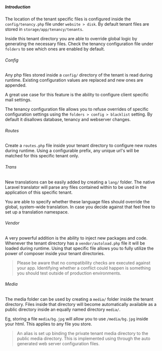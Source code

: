 ##### Introduction

The location of the tenant specific files is configured inside the `config/tenancy.php`
file under `website > disk`. By default tenant files 
are stored in `storage/app/tenancy/tenants`.

Inside this tenant directory you are able to override global logic by
generating the necessary files. Check the tenancy configuration file under
`folders` to see which ones are enabled by default.

###### Config

Any php files stored inside a `config/` directory of the tenant is read
during runtime. Existing configuration values are replaced and new ones
are appended.

A great use case for this feature is the ability to configure client 
specific mail settings.

The tenancy configuration file allows you to refuse overrides of specific
configuration settings using the `folders > config > blacklist` setting.
By default it disallows database, tenancy and webserver changes.

###### Routes

Create a `routes.php` file inside your tenant directory to configure
new routes during runtime. Using a configurable prefix, any unique
url's will be matched for this specific tenant only.

###### Trans

New translations can be easily added by creating a `lang/` folder.
The native Laravel translator will parse any files contained within
to be used in the application of this specific tenant.

You are able to specify whether these language files should override
the global, system-wide translation. In case you decide against that
feel free to set up a translation namespace.

###### Vendor

A very powerful addition is the ability to inject new packages and code.
Whenever the tenant directory has a `vendor/autoload.php` file it will
be loaded during runtime. Using that specific file allows you to fully
utilize the power of composer inside your tenant directories.

> Please be aware that no compatibility checks are executed against your app.
Identifying whether a conflict could happen is something you should test
outside of production environments.

###### Media

The media folder can be used by creating a `media/` folder inside the
tenant directory. Files inside that directory will become automatically
available as a public directory inside an equally named directory `media/`.

Eg, storing a file `media/bg.jpg` will allow you to use `/media/bg.jpg` inside
your html. This applies to any file you store.

> An alias is set up binding the private tenant media directory to the public
media directory. This is implemented using through the auto generated web server
configuration files.
